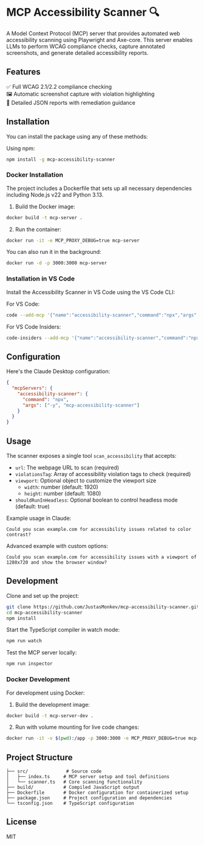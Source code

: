 # MCP Accessibility Scanner 🔍

A Model Context Protocol (MCP) server that provides automated web accessibility scanning using Playwright and Axe-core. This server enables LLMs to perform WCAG compliance checks, capture annotated screenshots, and generate detailed accessibility reports.

## Features

✅ Full WCAG 2.1/2.2 compliance checking  
🖼️ Automatic screenshot capture with violation highlighting  
📄 Detailed JSON reports with remediation guidance

## Installation

You can install the package using any of these methods:

Using npm:
```bash
npm install -g mcp-accessibility-scanner
```

### Docker Installation

The project includes a Dockerfile that sets up all necessary dependencies including Node.js v22 and Python 3.13.

1. Build the Docker image:
```bash
docker build -t mcp-server .
```

2. Run the container:
```bash
docker run -it -e MCP_PROXY_DEBUG=true mcp-server
```

You can also run it in the background:
```bash
docker run -d -p 3000:3000 mcp-server
```

### Installation in VS Code

Install the Accessibility Scanner in VS Code using the VS Code CLI:

For VS Code:
```bash
code --add-mcp '{"name":"accessibility-scanner","command":"npx","args":["mcp-accessibility-scanner"]}'
```

For VS Code Insiders:
```bash
code-insiders --add-mcp '{"name":"accessibility-scanner","command":"npx","args":["mcp-accessibility-scanner"]}'
```

## Configuration

Here's the Claude Desktop configuration:

```json
{
  "mcpServers": {
    "accessibility-scanner": {
      "command": "npx",
      "args": ["-y", "mcp-accessibility-scanner"]
    }
  }
}
```

## Usage

The scanner exposes a single tool `scan_accessibility` that accepts:

- `url`: The webpage URL to scan (required)
- `violationsTag`: Array of accessibility violation tags to check (required)
- `viewport`: Optional object to customize the viewport size
  - `width`: number (default: 1920)
  - `height`: number (default: 1080)
- `shouldRunInHeadless`: Optional boolean to control headless mode (default: true)

Example usage in Claude:
```
Could you scan example.com for accessibility issues related to color contrast?
```

Advanced example with custom options:
```
Could you scan example.com for accessibility issues with a viewport of 1280x720 and show the browser window?
```

## Development

Clone and set up the project:
```bash
git clone https://github.com/JustasMonkev/mcp-accessibility-scanner.git
cd mcp-accessibility-scanner
npm install
```

Start the TypeScript compiler in watch mode:
```bash
npm run watch
```

Test the MCP server locally:
```bash
npm run inspector
```

### Docker Development

For development using Docker:

1. Build the development image:
```bash
docker build -t mcp-server-dev .
```

2. Run with volume mounting for live code changes:
```bash
docker run -it -v $(pwd):/app -p 3000:3000 -e MCP_PROXY_DEBUG=true mcp-server-dev
```

## Project Structure

```
├── src/              # Source code
│   ├── index.ts     # MCP server setup and tool definitions
│   └── scanner.ts   # Core scanning functionality
├── build/           # Compiled JavaScript output
├── Dockerfile       # Docker configuration for containerized setup
├── package.json     # Project configuration and dependencies
└── tsconfig.json    # TypeScript configuration
```

## License

MIT

